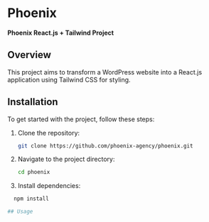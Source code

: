 # Phoenix

**Phoenix React.js + Tailwind Project**

## Overview

This project aims to transform a WordPress website into a React.js application using Tailwind CSS for styling.

## Installation

To get started with the project, follow these steps:

1. Clone the repository:

   ```bash
   git clone https://github.com/phoenix-agency/phoenix.git

2. Navigate to the project directory:
   ```bash
   cd phoenix
   
4. Install dependencies:
 ```bash
   npm install

## Usage

